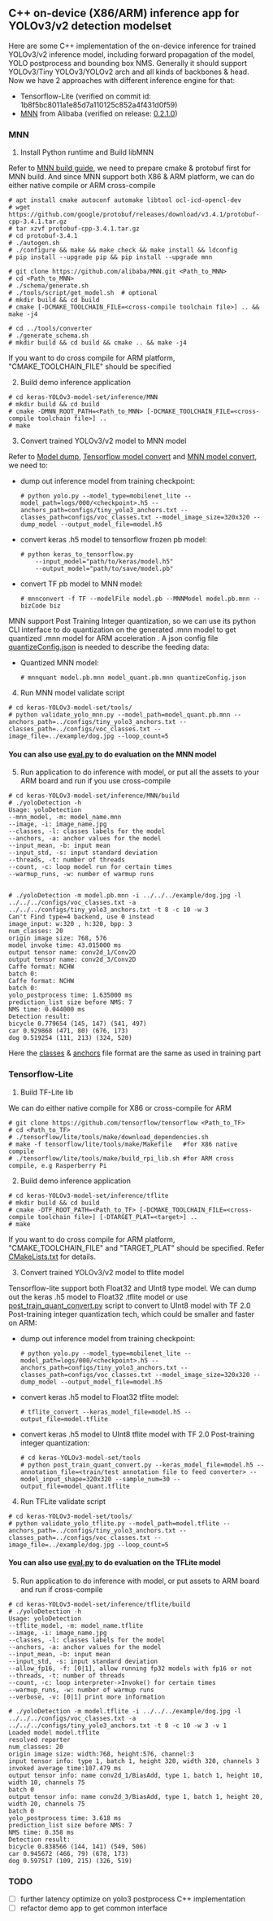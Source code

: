 ## C++ on-device (X86/ARM) inference app for YOLOv3/v2 detection modelset

Here are some C++ implementation of the on-device inference for trained YOLOv3/v2 inference model, including forward propagation of the model, YOLO postprocess and bounding box NMS. Generally it should support YOLOv3/Tiny YOLOv3/YOLOv2 arch and all kinds of backbones & head. Now we have 2 approaches with different inference engine for that:

* Tensorflow-Lite (verified on commit id: 1b8f5bc8011a1e85d7a110125c852a4f431d0f59)
* [MNN](https://github.com/alibaba/MNN) from Alibaba (verified on release: [0.2.1.0](https://github.com/alibaba/MNN/releases/tag/0.2.1.0))


### MNN

1. Install Python runtime and Build libMNN

Refer to [MNN build guide](https://www.yuque.com/mnn/cn/build_linux), we need to prepare cmake & protobuf first for MNN build. And since MNN support both X86 & ARM platform, we can do either native compile or ARM cross-compile
```
# apt install cmake autoconf automake libtool ocl-icd-opencl-dev
# wget https://github.com/google/protobuf/releases/download/v3.4.1/protobuf-cpp-3.4.1.tar.gz
# tar xzvf protobuf-cpp-3.4.1.tar.gz
# cd protobuf-3.4.1
# ./autogen.sh
# ./configure && make && make check && make install && ldconfig
# pip install --upgrade pip && pip install --upgrade mnn

# git clone https://github.com/alibaba/MNN.git <Path_to_MNN>
# cd <Path_to_MNN>
# ./schema/generate.sh
# ./tools/script/get_model.sh  # optional
# mkdir build && cd build
# cmake [-DCMAKE_TOOLCHAIN_FILE=<cross-compile toolchain file>] .. && make -j4

# cd ../tools/converter
# ./generate_schema.sh
# mkdir build && cd build && cmake .. && make -j4
```
If you want to do cross compile for ARM platform, "CMAKE_TOOLCHAIN_FILE" should be specified


2. Build demo inference application
```
# cd keras-YOLOv3-model-set/inference/MNN
# mkdir build && cd build
# cmake -DMNN_ROOT_PATH=<Path_to_MNN> [-DCMAKE_TOOLCHAIN_FILE=<cross-compile toolchain file>] ..
# make
```

3. Convert trained YOLOv3/v2 model to MNN model

Refer to [Model dump](https://github.com/david8862/keras-YOLOv3-model-set#model-dump), [Tensorflow model convert](https://github.com/david8862/keras-YOLOv3-model-set#tensorflow-model-convert) and [MNN model convert](https://www.yuque.com/mnn/cn/model_convert), we need to:

* dump out inference model from training checkpoint:

    ```
    # python yolo.py --model_type=mobilenet_lite --model_path=logs/000/<checkpoint>.h5 --anchors_path=configs/tiny_yolo3_anchors.txt --classes_path=configs/voc_classes.txt --model_image_size=320x320 --dump_model --output_model_file=model.h5
    ```

* convert keras .h5 model to tensorflow frozen pb model:

    ```
    # python keras_to_tensorflow.py
        --input_model="path/to/keras/model.h5"
        --output_model="path/to/save/model.pb"
    ```

* convert TF pb model to MNN model:

    ```
    # mnnconvert -f TF --modelFile model.pb --MNNModel model.pb.mnn --bizCode biz
    ```

MNN support Post Training Integer quantization, so we can use its python CLI interface to do quantization on the generated .mnn model to get quantized .mnn model for ARM acceleration . A json config file [quantizeConfig.json](https://github.com/david8862/keras-YOLOv3-model-set/blob/master/inference/MNN/configs/quantizeConfig.json) is needed to describe the feeding data:

* Quantized MNN model:

    ```
    # mnnquant model.pb.mnn model_quant.pb.mnn quantizeConfig.json
    ```

4. Run MNN model validate script
```
# cd keras-YOLOv3-model-set/tools/
# python validate_yolo_mnn.py --model_path=model_quant.pb.mnn --anchors_path=../configs/tiny_yolo3_anchors.txt --classes_path=../configs/voc_classes.txt --image_file=../example/dog.jpg --loop_count=5
```
#### You can also use [eval.py](https://github.com/david8862/keras-YOLOv3-model-set#evaluation) to do evaluation on the MNN model


5. Run application to do inference with model, or put all the assets to your ARM board and run if you use cross-compile
```
# cd keras-YOLOv3-model-set/inference/MNN/build
# ./yoloDetection -h
Usage: yoloDetection
--mnn_model, -m: model_name.mnn
--image, -i: image_name.jpg
--classes, -l: classes labels for the model
--anchors, -a: anchor values for the model
--input_mean, -b: input mean
--input_std, -s: input standard deviation
--threads, -t: number of threads
--count, -c: loop model run for certain times
--warmup_runs, -w: number of warmup runs


# ./yoloDetection -m model.pb.mnn -i ../../../example/dog.jpg -l ../../../configs/voc_classes.txt -a ../../../configs/tiny_yolo3_anchors.txt -t 8 -c 10 -w 3
Can't Find type=4 backend, use 0 instead
image_input: w:320 , h:320, bpp: 3
num_classes: 20
origin image size: 768, 576
model invoke time: 43.015000 ms
output tensor name: conv2d_1/Conv2D
output tensor name: conv2d_3/Conv2D
Caffe format: NCHW
batch 0:
Caffe format: NCHW
batch 0:
yolo_postprocess time: 1.635000 ms
prediction_list size before NMS: 7
NMS time: 0.044000 ms
Detection result:
bicycle 0.779654 (145, 147) (541, 497)
car 0.929868 (471, 80) (676, 173)
dog 0.519254 (111, 213) (324, 520)
```
Here the [classes](https://github.com/david8862/keras-YOLOv3-model-set/blob/master/configs/voc_classes.txt) & [anchors](https://github.com/david8862/keras-YOLOv3-model-set/blob/master/configs/tiny_yolo3_anchors.txt) file format are the same as used in training part


### Tensorflow-Lite

1. Build TF-Lite lib

We can do either native compile for X86 or cross-compile for ARM

```
# git clone https://github.com/tensorflow/tensorflow <Path_to_TF>
# cd <Path_to_TF>
# ./tensorflow/lite/tools/make/download_dependencies.sh
# make -f tensorflow/lite/tools/make/Makefile   #for X86 native compile
# ./tensorflow/lite/tools/make/build_rpi_lib.sh #for ARM cross compile, e.g Rasperberry Pi
```

2. Build demo inference application
```
# cd keras-YOLOv3-model-set/inference/tflite
# mkdir build && cd build
# cmake -DTF_ROOT_PATH=<Path_to_TF> [-DCMAKE_TOOLCHAIN_FILE=<cross-compile toolchain file>] [-DTARGET_PLAT=<target>] ..
# make
```
If you want to do cross compile for ARM platform, "CMAKE_TOOLCHAIN_FILE" and "TARGET_PLAT" should be specified. Refer [CMakeLists.txt](https://github.com/david8862/keras-YOLOv3-model-set/blob/master/inference/tflite/CMakeLists.txt) for details.

3. Convert trained YOLOv3/v2 model to tflite model

Tensorflow-lite support both Float32 and UInt8 type model. We can dump out the keras .h5 model to Float32 .tflite model or use [post_train_quant_convert.py](https://github.com/david8862/keras-YOLOv3-model-set/blob/master/tools/post_train_quant_convert.py) script to convert to UInt8 model with TF 2.0 Post-training integer quantization tech, which could be smaller and faster on ARM:

* dump out inference model from training checkpoint:

    ```
    # python yolo.py --model_type=mobilenet_lite --model_path=logs/000/<checkpoint>.h5 --anchors_path=configs/tiny_yolo3_anchors.txt --classes_path=configs/voc_classes.txt --model_image_size=320x320 --dump_model --output_model_file=model.h5
    ```

* convert keras .h5 model to Float32 tflite model:

    ```
    # tflite_convert --keras_model_file=model.h5 --output_file=model.tflite
    ```

* convert keras .h5 model to UInt8 tflite model with TF 2.0 Post-training integer quantization:

    ```
    # cd keras-YOLOv3-model-set/tools
    # python post_train_quant_convert.py --keras_model_file=model.h5 --annotation_file=<train/test annotation file to feed converter> --model_input_shape=320x320 --sample_num=30 --output_file=model_quant.tflite
    ```


4. Run TFLite validate script
```
# cd keras-YOLOv3-model-set/tools/
# python validate_yolo_tflite.py --model_path=model.tflite --anchors_path=../configs/tiny_yolo3_anchors.txt --classes_path=../configs/voc_classes.txt --image_file=../example/dog.jpg --loop_count=5
```
#### You can also use [eval.py](https://github.com/david8862/keras-YOLOv3-model-set#evaluation) to do evaluation on the TFLite model



5. Run application to do inference with model, or put assets to ARM board and run if cross-compile
```
# cd keras-YOLOv3-model-set/inference/tflite/build
# ./yoloDetection -h
Usage: yoloDetection
--tflite_model, -m: model_name.tflite
--image, -i: image_name.jpg
--classes, -l: classes labels for the model
--anchors, -a: anchor values for the model
--input_mean, -b: input mean
--input_std, -s: input standard deviation
--allow_fp16, -f: [0|1], allow running fp32 models with fp16 or not
--threads, -t: number of threads
--count, -c: loop interpreter->Invoke() for certain times
--warmup_runs, -w: number of warmup runs
--verbose, -v: [0|1] print more information

# ./yoloDetection -m model.tflite -i ../../../example/dog.jpg -l ../../../configs/voc_classes.txt -a ../../../configs/tiny_yolo3_anchors.txt -t 8 -c 10 -w 3 -v 1
Loaded model model.tflite
resolved reporter
num_classes: 20
origin image size: width:768, height:576, channel:3
input tensor info: type 1, batch 1, height 320, width 320, channels 3
invoked average time:107.479 ms
output tensor info: name conv2d_1/BiasAdd, type 1, batch 1, height 10, width 10, channels 75
batch 0
output tensor info: name conv2d_3/BiasAdd, type 1, batch 1, height 20, width 20, channels 75
batch 0
yolo_postprocess time: 3.618 ms
prediction_list size before NMS: 7
NMS time: 0.358 ms
Detection result:
bicycle 0.838566 (144, 141) (549, 506)
car 0.945672 (466, 79) (678, 173)
dog 0.597517 (109, 215) (326, 519)
```

### TODO
- [ ] further latency optimize on yolo3 postprocess C++ implementation
- [ ] refactor demo app to get common interface
